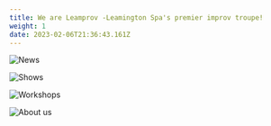 ```yaml
---
title: We are Leamprov -Leamington Spa's premier improv troupe!
weight: 1
date: 2023-02-06T21:36:43.161Z
---
```

![](/uploads/screenshot_20240423_115836_photos~3.jpg "News")

![](/uploads/screenshot_20240423_114714_instagram~4.jpg "Shows")

![](/uploads/screenshot_20240423_110950_photos~3.jpg "Workshops")

![](/uploads/screenshot_20240423_110827_photos~3.jpg "About us")